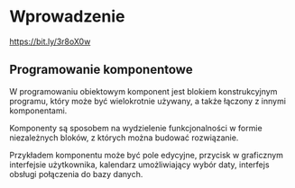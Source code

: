 ﻿Wprowadzenie
============

https://bit.ly/3r8oX0w

Programowanie komponentowe
--------------------------

W programowaniu obiektowym komponent jest blokiem konstrukcyjnym programu, który może być wielokrotnie używany, a także łączony z innymi komponentami.

Komponenty są sposobem na wydzielenie funkcjonalności w formie niezależnych bloków, z których można budować rozwiązanie.

Przykładem komponentu może być pole edycyjne, przycisk w graficznym interfejsie użytkownika, kalendarz umożliwiający wybór daty, interfejs obsługi połączenia do bazy danych.
